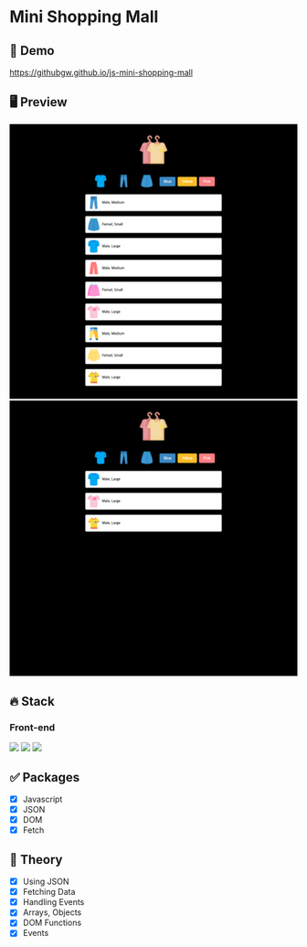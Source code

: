 # Mini Shopping Mall

## 🔗 Demo

https://githubgw.github.io/js-mini-shopping-mall

## 🖥 Preview

<img src="preview1.png">
<img src="preview2.png">

## 🔥 Stack

### Front-end

<img height="30" src="https://img.shields.io/badge/HTML5-E34F26?style=for-the-badge&logo=HTML5&logoColor=white" /> <img height="30" src="https://img.shields.io/badge/CSS3-1572B6?style=for-the-badge&logo=CSS3&logoColor=white"/>
<img height="30" src="https://img.shields.io/badge/Javascript-black?style=for-the-badge&logo=Javascript&logoColor=F7DF1E"/>

## ✅ Packages

- [x] Javascript
- [x] JSON
- [x] DOM
- [x] Fetch

## 📖 Theory

- [x] Using JSON
- [x] Fetching Data
- [x] Handling Events
- [x] Arrays, Objects
- [x] DOM Functions
- [x] Events
